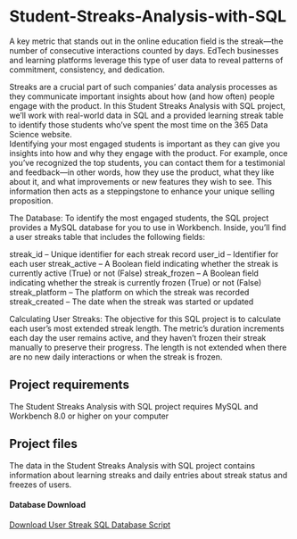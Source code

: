 # Student-Streaks-Analysis-with-SQL
A key metric that stands out in the online education field is the streak—the number of consecutive interactions counted by days. EdTech businesses and learning platforms leverage this type of user data to reveal patterns of commitment, consistency, and dedication.


Streaks are a crucial part of such companies’ data analysis processes as they communicate important insights about how (and how often) people engage with the product. In this Student Streaks Analysis with SQL project, we’ll work with real-world data in SQL and a provided learning streak table to identify those students who’ve spent the most time on the 365 Data Science website.  
Identifying your most engaged students is important as they can give you insights into how and why they engage with the product. For example, once you’ve recognized the top students, you can contact them for a testimonial and feedback—in other words, how they use the product, what they like about it, and what improvements or new features they wish to see. This information then acts as a steppingstone to enhance your unique selling proposition.

The Database: To identify the most engaged students, the SQL project provides a MySQL database for you to use in Workbench. Inside, you’ll find a user streaks table that includes the following fields:

 streak_id  – Unique identifier for each streak record
 user_id  – Identifier for each user
 streak_active  – A Boolean field indicating whether the streak is currently active (True) or not (False)
 streak_frozen  – A Boolean field indicating whether the streak is currently frozen (True) or not (False)
 streak_platform  – The platform on which the streak was recorded
 streak_created  – The date when the streak was started or updated

Calculating User Streaks: The objective for this SQL project is to calculate each user’s most extended streak length. The metric’s duration increments each day the user remains active, and they haven’t frozen their streak manually to preserve their progress. The length is not extended when there are no new daily interactions or when the streak is frozen.

## Project requirements
The Student Streaks Analysis with SQL project requires MySQL and Workbench 8.0 or higher on your computer

## Project files
The data in the Student Streaks Analysis with SQL project contains information about learning streaks and daily entries about streak status and freezes of users.

#### Database Download
[Download User Streak SQL Database Script](https://raw.githubusercontent.com/zooviee/Student-Streaks-Analysis-with-SQL/main/user_streaks_database.sql)
